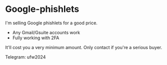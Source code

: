 # Google-phishlets

I'm selling Google phishlets for a good price. 

 + Any Gmail/Gsuite accounts work
 + Fully working with 2FA

It'll cost you a very minimum amount. 
Only contact if you're a serious buyer. 

Telegram: ufw2024
